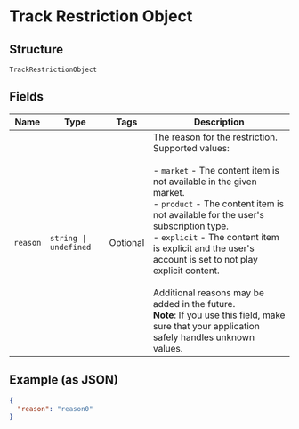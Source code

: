 
# Track Restriction Object

## Structure

`TrackRestrictionObject`

## Fields

| Name | Type | Tags | Description |
|  --- | --- | --- | --- |
| `reason` | `string \| undefined` | Optional | The reason for the restriction. Supported values:<br><br>- `market` - The content item is not available in the given market.<br>- `product` - The content item is not available for the user's subscription type.<br>- `explicit` - The content item is explicit and the user's account is set to not play explicit content.<br><br>Additional reasons may be added in the future.<br>**Note**: If you use this field, make sure that your application safely handles unknown values. |

## Example (as JSON)

```json
{
  "reason": "reason0"
}
```

